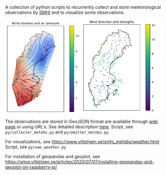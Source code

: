 A collection of python scripts to recurrently collect and store meteorological observations by 
[SMHI](https://www.smhi.se/data) and to visualize some observations.

![](Screenshot.png)

The observations are stored in GeoJSON format are available through [web page](https://www.viltstigen.se/smhi_metobs/) 
or using URL's. 
See detailed description [here](https://wlog.viltstigen.se/articles/2020/07/05/smhi-meteorological-observations/).
Script, see `py/collector_metobs.py` and `py/emitter_metobs.py`.

For visualizations, see https://www.viltstigen.se/smhi_metobs/weather.html
Script, see `py/swe_weather.py`

For installation of geopandas and geoplot, see https://wlog.viltstigen.se/articles/2020/07/07/installing-geopandas-and-geoplot-on-raspberry-pi/
